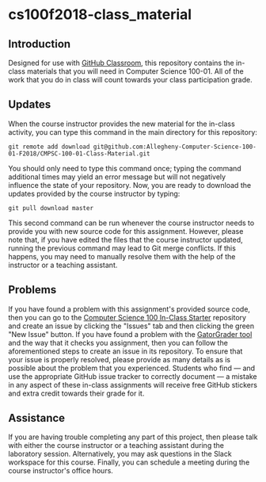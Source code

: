 # cs100f2018-class_material

## Introduction

Designed for use with [GitHub Classroom](https://classroom.github.com/), this
repository contains the in-class materials that you will need
in Computer Science 100-01. All of
the work that you do in class  will count towards your
class participation grade.

## Updates

When the course instructor provides the new material for the in-class activity,
 you can type this command in the main directory for this repository:

```
git remote add download git@github.com:Allegheny-Computer-Science-100-01-F2018/CMPSC-100-01-Class-Material.git 
```

You should only need to type this command once; typing the command additional
times may yield an error message but will not negatively influence the state of
your repository. Now, you are ready to download the updates provided by the
course instructor by typing:

```
git pull download master
```

This second command can be run whenever the course instructor needs to provide
you with new source code for this assignment. However, please note that, if you
have edited the files that the course instructor updated, running the previous
command may lead to Git merge conflicts. If this happens, you may need to
manually resolve them with the help of the instructor or a teaching assistant.


## Problems

If you have found a problem with this assignment's provided source code, then
you can go to the [Computer Science 100 In-Class
Starter](https://github.comAllegheny-Computer-Science-100-01-F2018/CMPSC-100-01-Class-Material)
repository and create an issue by clicking the "Issues" tab and then clicking
the green "New Issue" button. If you have found a problem with the [GatorGrader
tool](https://github.com/GatorEducator/gatorgrader) and the way that it checks
you assignment, then you can follow the aforementioned steps to create an issue
in its repository. To ensure that your issue is properly resolved, please
provide as many details as is possible about the problem that you experienced.
Students who find &mdash; and use the appropriate GitHub issue tracker to
correctly document &mdash; a mistake in any aspect of these in-class
assignments will receive free GitHub stickers and extra credit towards their
grade for it.

## Assistance

If you are having trouble completing any part of this project, then please talk
with either the course instructor or a teaching assistant during the laboratory
session. Alternatively, you may ask questions in the Slack workspace for this
course. Finally, you can schedule a meeting during the course instructor's
office hours.
